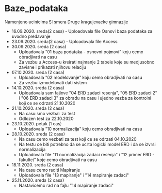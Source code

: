 # Baze_podataka
Namenjeno ucinicima SI smera Druge kragujevacke gimnazije

* 16.09.2020. sreda(2 casa) - Uploadovala file Osnovi baza podataka za uvodno predavanje
* 23.09.2020. sreda(2 casa) - Uploadovala file Access
* 30.09.2020. sreda (2 casa)
  - Uploadovala "01 baza podataka - osnovni pojmovi" koju cemo obradjivati na casu
  - Za vezbu u Access-u kreirati najmanje 2 tabele koje su medjusobno zavisne i prikazati njihovu relaciju
* 07.10.2020. sreda (2 casa)
  - Uploadovala "02 modelovanje" koju cemo obradjivati na casu
  - Za vezbu izmodelovati dati sistem
* 14.10.2020. sreda (2 casa)
  - Uploadovala sam fajlove "04 ERD zadaci resenja", "05 ERD zadaci 2" i "06 ERD zadaci 3" za obradu na casu i ujedno vezba za kontrolni koji ce se odrzati 21.10.2020
* 21.10.2020. sreda (2 casa)
  - Na casu smo vezbali za test
  - Odlozen test za 22.10.2020
* 23.10.2020. petak (1 cas)
  - Uploadovala "10 normalizacija" koju cemo obradjivati na casu
* 28.10.2020. sreda (2 casa)
  - Na casu cemo vezbati za test koji ce se odrzati 04.10.2020
  - Na testu ce biti potrebno da se ucrta logicki model ERD i da se izvrsi normalizacija
  - Uploadovala file "11 normalizacija zadaci resenja" i "12 primer ERD - fakultet" koje cemo obradjivati na casu
* 18.11.2020. sreda (2 casa)
  - Na casu cemo raditi Mapiranje
  - Uploadovala file "13 mapiranje" i "14 mapiranje zadaci"
* 25.11.2020. sreda (2 casa)
  - Nastavicemo rad na fajlu "14 mapiranje zadaci"
